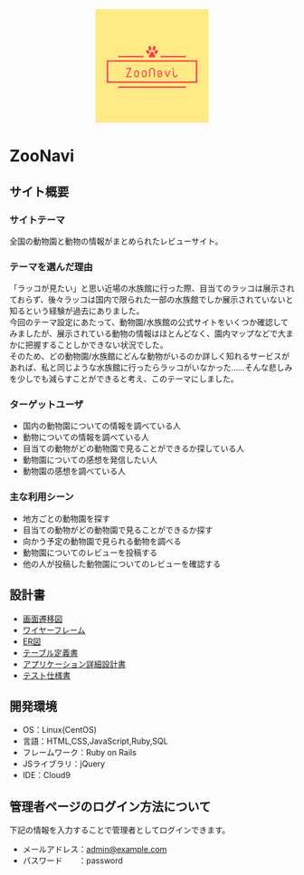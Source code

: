 <div align="center">
  <img src="app/assets/images/logo_readme.png" alt="サイトのロゴ" width="200" height="200">
</div>

# ZooNavi

## サイト概要
### サイトテーマ
全国の動物園と動物の情報がまとめられたレビューサイト。

### テーマを選んだ理由
「ラッコが見たい」と思い近場の水族館に行った際、目当てのラッコは展示されておらず、後々ラッコは国内で限られた一部の水族館でしか展示されていないと知るという経験が過去にありました。<br>
今回のテーマ設定にあたって、動物園/水族館の公式サイトをいくつか確認してみましたが、展示されている動物の情報はほとんどなく、園内マップなどで大まかに把握することしかできない状況でした。<br>
そのため、どの動物園/水族館にどんな動物がいるのか詳しく知れるサービスがあれば、私と同じような水族館に行ったらラッコがいなかった……そんな悲しみを少しでも減らすことができると考え、このテーマにしました。

### ターゲットユーザ
- 国内の動物園についての情報を調べている人
- 動物についての情報を調べている人
- 目当ての動物がどの動物園で見ることができるか探している人
- 動物園についての感想を発信したい人
- 動物園の感想を調べている人

### 主な利用シーン
- 地方ごとの動物園を探す
- 目当ての動物がどの動物園で見ることができるか探す
- 向かう予定の動物園で見られる動物を調べる
- 動物園についてのレビューを投稿する
- 他の人が投稿した動物園についてのレビューを確認する

## 設計書
- [画面遷移図](https://docs.google.com/spreadsheets/d/1VvlaudSOimDt_7UqeHGCk6fnD9oOPAl24JZSdaX6uNw/edit#gid=1415007222)
- [ワイヤーフレーム](https://docs.google.com/spreadsheets/d/1VvlaudSOimDt_7UqeHGCk6fnD9oOPAl24JZSdaX6uNw/edit#gid=1415007222)
- [ER図](https://docs.google.com/spreadsheets/d/1VvlaudSOimDt_7UqeHGCk6fnD9oOPAl24JZSdaX6uNw/edit#gid=1415007222)
- [テーブル定義書](https://docs.google.com/spreadsheets/d/1VvlaudSOimDt_7UqeHGCk6fnD9oOPAl24JZSdaX6uNw/edit#gid=1415007222)
- [アプリケーション詳細設計書](https://docs.google.com/spreadsheets/d/1VvlaudSOimDt_7UqeHGCk6fnD9oOPAl24JZSdaX6uNw/edit#gid=1415007222)
- [テスト仕様書](https://docs.google.com/spreadsheets/d/1VvlaudSOimDt_7UqeHGCk6fnD9oOPAl24JZSdaX6uNw/edit#gid=1415007222)

## 開発環境
- OS：Linux(CentOS)
- 言語：HTML,CSS,JavaScript,Ruby,SQL
- フレームワーク：Ruby on Rails
- JSライブラリ：jQuery
- IDE：Cloud9

## 管理者ページのログイン方法について
下記の情報を入力することで管理者としてログインできます。
- メールアドレス：admin@example.com
- パスワード　　：password
